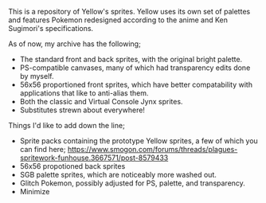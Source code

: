This is a repository of Yellow's sprites. Yellow uses its own set of palettes and features Pokemon redesigned according to the anime and Ken Sugimori's specifications.

As of now, my archive has the following;
- The standard front and back sprites, with the original bright palette.
- PS-compatible canvases, many of which had transparency edits done by myself.
- 56x56 proportioned front sprites, which have better compatability with applications that like to anti-alias them.
- Both the classic and Virtual Console Jynx sprites.
- Substitutes strewn about everywhere!

Things I'd like to add down the line;
- Sprite packs containing the prototype Yellow sprites, a few of which you can find here; https://www.smogon.com/forums/threads/plagues-spritework-funhouse.3667571/post-8579433
- 56x56 propotioned back sprites
- SGB palette sprites, which are noticeably more washed out.
- Glitch Pokemon, possibly adjusted for PS, palette, and transparency.
- Minimize
